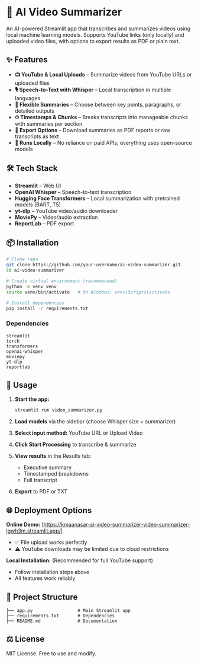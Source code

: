 # 🎥 AI Video Summarizer

An AI-powered Streamlit app that transcribes and summarizes videos using local machine learning models. Supports YouTube links (only locally) and uploaded video files, with options to export results as PDF or plain text.

## ✨ Features

- **📺 YouTube & Local Uploads** – Summarize videos from YouTube URLs or uploaded files
- **🎙 Speech-to-Text with Whisper** – Local transcription in multiple languages
- **📝 Flexible Summaries** – Choose between key points, paragraphs, or detailed outputs
- **⏱ Timestamps & Chunks** – Breaks transcripts into manageable chunks with summaries per section
- **📄 Export Options** – Download summaries as PDF reports or raw transcripts as text
- **🚀 Runs Locally** – No reliance on paid APIs; everything uses open-source models

## 🛠 Tech Stack

- **Streamlit** – Web UI
- **OpenAI Whisper** – Speech-to-text transcription
- **Hugging Face Transformers** – Local summarization with pretrained models (BART, T5)
- **yt-dlp** – YouTube video/audio downloader
- **MoviePy** – Video/audio extraction
- **ReportLab** – PDF export

## 📦 Installation

```bash
# Clone repo
git clone https://github.com/your-username/ai-video-summarizer.git
cd ai-video-summarizer

# Create virtual environment (recommended)
python -m venv venv
source venv/bin/activate   # On Windows: venv\Scripts\activate

# Install dependencies
pip install -r requirements.txt
```

### Dependencies
```
streamlit
torch
transformers
openai-whisper
moviepy
yt-dlp
reportlab
```

## 🚀 Usage

1. **Start the app:**
   ```cmd
   streamlit run video_summarizer.py
   ```

2. **Load models** via the sidebar (choose Whisper size + summarizer)

3. **Select input method:** YouTube URL or Upload Video

4. **Click Start Processing** to transcribe & summarize

5. **View results** in the Results tab:
   - Executive summary
   - Timestamped breakdowns
   - Full transcript

6. **Export** to PDF or TXT

## 🌐 Deployment Options

**Online Demo:** [https://kmaanasar-ai-video-summarizer-video-summarizer-lgwh3m.streamlit.app/]
- ✅ File upload works perfectly
- ⚠️ YouTube downloads may be limited due to cloud restrictions

**Local Installation:** (Recommended for full YouTube support)
- Follow installation steps above
- All features work reliably

  
## 📂 Project Structure

```
├── app.py                 # Main Streamlit app
├── requirements.txt       # Dependencies
├── README.md              # Documentation
```

## ⚖️ License

MIT License. Free to use and modify.
